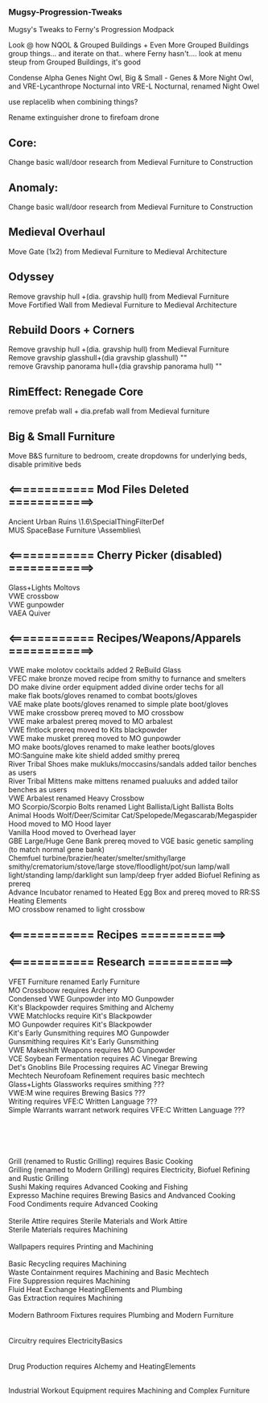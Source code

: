 ### Mugsy-Progression-Tweaks
Mugsy's Tweaks to Ferny's Progression Modpack

Look @ how NQOL & Grouped Buildings + Even More Grouped Buildings group things... and iterate on that.. where Ferny hasn't.... look at menu steup from Grouped Buildings, it's good

Condense Alpha Genes Night Owl, Big & Small - Genes & More Night Owl, and VRE-Lycanthrope Nocturnal into VRE-L Nocturnal, renamed Night Owel


use replacelib when combining things?

Rename extinguisher drone to firefoam drone

## Core:
Change basic wall/door research from Medieval Furniture to Construction

## Anomaly:
Change basic wall/door research from Medieval Furniture to Construction

## Medieval Overhaul
Move Gate (1x2) from Medieval Furniture to Medieval Architecture

## Odyssey
Remove gravship hull +(dia. gravship hull) from Medieval Furniture<br/>
Move Fortified Wall from Medieval Furniture to Medieval Architecture

## Rebuild Doors + Corners
Remove gravship hull +(dia. gravship hull) from Medieval Furniture<br/>
Remove gravship glasshull+(dia gravship glasshull) ""<br/>
remove Gravship panorama hull+(dia gravship panorama hull) ""

## RimEffect: Renegade Core
remove prefab wall + dia.prefab wall from Medieval furniture



## Big & Small Furniture
Move B&S furniture to bedroom, create dropdowns for underlying beds, disable primitive beds



## <============ Mod Files Deleted ============> 
Ancient Urban Ruins \1.6\SpecialThingFilterDef<br/>
MUS SpaceBase Furniture \Assemblies\

## <============ Cherry Picker (disabled) ============> 
Glass+Lights Moltovs<br/>
VWE crossbow<br/>
VWE gunpowder<br/>
VAEA Quiver

## <============ Recipes/Weapons/Apparels ============> 
VWE make molotov cocktails added 2 ReBuild Glass<br/>
VFEC make bronze moved recipe from smithy to furnance and smelters<br/>
DO make divine order equipment added divine order techs for all<br/>
make flak boots/gloves renamed to combat boots/gloves<br/>
VAE make plate boots/gloves renamed to simple plate boot/gloves<br/>
VWE make crossbow prereq moved to MO crossbow<br/>
VWE make arbalest prereq moved to MO arbalest<br/>
VWE flntlock prereq moved to Kits blackpowder<br/>
VWE make musket prereq moved to MO gunpowder<br/>
MO make boots/gloves renamed to make leather boots/gloves<br/>
MO:Sanguine make kite shield added smithy prereq<br/>
River Tribal Shoes make mukluks/moccasins/sandals added tailor benches as users<br/>
River Tribal Mittens make mittens renamed pualuuks and added tailor benches as users<br/>
VWE Arbalest renamed Heavy Crossbow<br/>
MO Scorpio/Scorpio Bolts renamed Light Ballista/Light Ballista Bolts<br/>
Animal Hoods Wolf/Deer/Scimitar Cat/Spelopede/Megascarab/Megaspider Hood moved to MO Hood layer<br/>
Vanilla Hood moved to Overhead layer<br/>
GBE Large/Huge Gene Bank prereq moved to VGE basic genetic sampling (to match normal gene bank)<br/>
Chemfuel turbine/brazier/heater/smelter/smithy/large smithy/crematorium/stove/large stove/floodlight/pot/sun lamp/wall light/standing lamp/darklight sun lamp/deep fryer added Biofuel Refining as prereq<br/>
Advance Incubator renamed to Heated Egg Box and prereq moved to RR:SS Heating Elements<br/>
MO crossbow renamed to light crossbow


## <============ Recipes ============> 
 


## <============ Research ============> 
VFET Furniture renamed Early Furniture<br/>
MO Crossboow requires Archery<br/>
Condensed VWE Gunpowder into MO Gunpowder<br/>
Kit's Blackpowder requires Smithing and Alchemy<br/>
VWE Matchlocks require Kit's Blackpowder<br/>
MO Gunpowder requires Kit's Blackpowder<br/>
Kit's Early Gunsmithing requires MO Gunpowder<br/>
Gunsmithing requires Kit's Early Gunsmithing<br/>
VWE Makeshift Weapons requires MO Gunpowder<br/>
VCE Soybean Fermentation requires AC Vinegar Brewing<br/>
Det's Gnoblins Bile Processing requires AC Vinegar Brewing<br/>
Mechtech Neurofoam Refinement requires basic mechtech<br/>
Glass+Lights Glassworks requires smithing ???<br/>
VWE:M wine requires Brewing Basics ???<br/>
Writing requires VFE:C Written Language ???<br/>
Simple Warrants warrant network requires VFE:C Written Language ???<br/>
<br/>
<br/>
<br/>
<br/>
<br/>
Grill (renamed to Rustic Grilling) requires Basic Cooking<br/>
Grilling (renamed to Modern Grilling) requires Electricity, Biofuel Refining and Rustic Grilling<br/>
Sushi Making requires Advanced Cooking and Fishing<br/>
Expresso Machine requires Brewing Basics and Andvanced Cooking<br/>
Food Condiments require Advanced Cooking<br/>
<br/>
Sterile Attire requires Sterile Materials and Work Attire<br/>
Sterile Materials requires Machining<br/>
<br/>
Wallpapers requires Printing and Machining<br/>
<br/>
Basic Recycling requires Machining<br/>
Waste Containment requires Machining and Basic Mechtech<br/>
Fire Suppression requires Machining<br/>
Fluid Heat Exchange HeatingElements and Plumbing<br/>
Gas Extraction requires Machining<br/>
<br/>
Modern Bathroom Fixtures requires Plumbing and Modern Furniture<br/>
<br/>
<br/>
Circuitry requires ElectricityBasics<br/>
<br/>
<br/>
Drug Production requires Alchemy and HeatingElements<br/>
<br/>

Industrial Workout Equipment requires Machining and Complex Furniture
